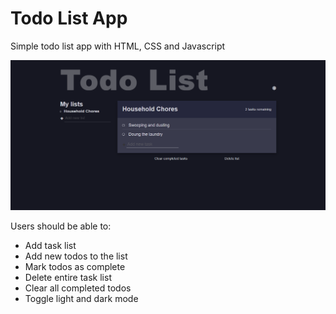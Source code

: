 # Todo List App

Simple todo list app with HTML, CSS and Javascript

![Website Image](cover.png)

Users should be able to:

- Add task list
- Add new todos to the list
- Mark todos as complete
- Delete entire task list
- Clear all completed todos
- Toggle light and dark mode
